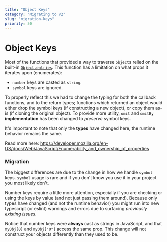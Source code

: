 ```yaml
---
title: "Object Keys"
category: "Migrating to v2"
slug: "migration-keys"
priority: 50
---
```


# Object Keys

Most of the functions that provided a way to traverse `object`s relied on the
built-in [`Object.entries`](https://developer.mozilla.org/en-US/docs/Web/JavaScript/Reference/Global_Objects/Object/entries).
This function has a limitation on what props it
iterates upon (enumerates):

- `number` keys are casted as `string`.
- `symbol` keys are ignored.

To properly reflect this we had to change the typing for both the callback
functions, and to the return types; functions which returned an object would
either drop the symbol keys (if constructing a new object), or copy them as-is
(if cloning the original object). To provide more utility, `omit` and `omitBy`
**implementation** has been changed to _preserve_ symbol keys.

It's important to note that only the **types** have changed here, the runtime
behavior remains the same.

Read more here: https://developer.mozilla.org/en-US/docs/Web/JavaScript/Enumerability_and_ownership_of_properties

### Migration

The biggest differences are due to the change in how we handle `symbol` keys.
`symbol` usage is rare and if you don't know you use it in your project you most
likely don't.

Number keys require a little more attention, especially if you are checking or
using the keys by value (and not just passing them around). Because only types
have changed (and not the runtime behavior) you might run into new typescript
(or eslint) warnings and errors due to surfacing _previously existing issues_.

Notice that number keys were **always** cast as strings in JavaScript, and that
`myObj[0]` and `myObj["0"]` access the same prop. This change will not construct
your objects differently than they used to be.
